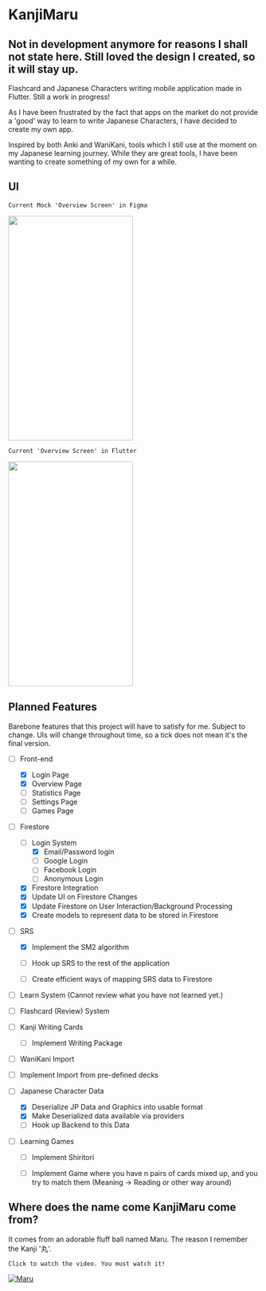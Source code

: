# KanjiMaru

Not in development anymore for reasons I shall not state here. Still loved the design I created, so it will stay up.
----



Flashcard and Japanese Characters writing mobile application made in Flutter. Still a work in progress! 

As I have been frustrated by the fact that apps on the market do not provide a 'good' way to learn to write Japanese Characters, I have decided to create my own app.  

Inspired by both Anki and WaniKani, tools which I still use at the moment on my Japanese learning journey. While they are great tools, I have been wanting to create something of my own for a while.


## UI
`Current Mock 'Overview Screen' in Figma`

<img src="screenshots/Screenshot_2021-03-06-184714.png" width="250" height="450" /> 

`Current 'Overview Screen' in Flutter`

<img src="screenshots/CurrentProgressOverview.png" width="250" height="450" /> 

## Planned Features
Barebone features that this project will have to satisfy for me. Subject to change. 
UIs will change throughout time, so a tick does not mean it's the final version.

- [ ] Front-end
    - [x] Login Page
    - [x] Overview Page
    - [ ] Statistics Page 
    - [ ] Settings Page
    - [ ] Games Page
- [ ] Firestore
    - [ ] Login System
        - [x] Email/Password login
        - [ ] Google Login
        - [ ] Facebook Login
        - [ ] Anonymous Login
    - [x] Firestore Integration
    - [x] Update UI on Firestore Changes
    - [x] Update Firestore on User Interaction/Background Processing
    - [x] Create models to represent data to be stored in Firestore

- [ ] SRS
    - [x] Implement the SM2 algorithm
    - [ ] Hook up SRS to the rest of the application
    - [ ] Create efficient ways of mapping SRS data to Firestore



- [ ] Learn System (Cannot review what you have not learned yet.)
- [ ] Flashcard (Review) System


- [ ] Kanji Writing Cards
    - [ ] Implement Writing Package
- [ ] WaniKani Import
- [ ] Implement Import from pre-defined decks

- [ ] Japanese Character Data
    - [x] Deserialize JP Data and Graphics into usable format 
    - [x] Make Deserialized data available via providers
    - [ ] Hook up Backend to this Data

- [ ] Learning Games
    - [ ] Implement Shiritori
    - [ ] Implement Game where you have n pairs of cards mixed up, and you try to match them (Meaning -> Reading or other way around)


## Where does the name come KanjiMaru come from?
It comes from an adorable fluff ball named Maru. The reason I remember the Kanji '丸'.

`Click to watch the video. You must watch it!`

[![Maru](https://img.youtube.com/vi/JqTfk7Etr3c/0.jpg)](https://www.youtube.com/watch?v=JqTfk7Etr3c)
